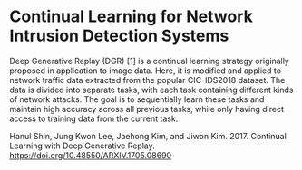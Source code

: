 # Continual Learning for Network Intrusion Detection Systems
Deep Generative Replay (DGR) \[1\] is a continual learning strategy originally proposed in application to image data. Here, it is modified and applied to network traffic data extracted from the popular CIC-IDS2018 dataset. The data is divided into separate tasks, with each task containing different kinds of network attacks. The goal is to sequentially learn these tasks and maintain high accuracy across all previous tasks, while only having direct access to training data from the current task. 

Hanul Shin, Jung Kwon Lee, Jaehong Kim, and Jiwon Kim. 2017. Continual
Learning with Deep Generative Replay. https://doi.org/10.48550/ARXIV.1705.08690

